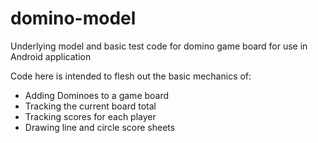 # domino-model
Underlying model and basic test code for domino game board for use in Android application

Code here is intended to flesh out the basic mechanics of:

- Adding Dominoes to a game board
- Tracking the current board total
- Tracking scores for each player
- Drawing line and circle score sheets
